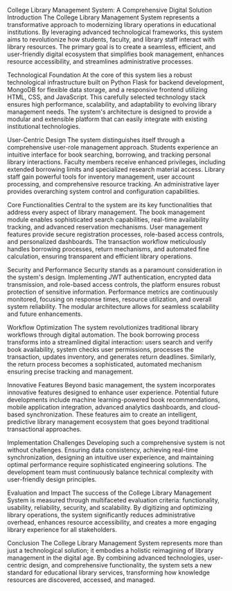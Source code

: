 College Library Management System: A Comprehensive Digital Solution
Introduction
The College Library Management System represents a transformative approach to modernizing library operations in educational institutions. By leveraging advanced technological frameworks, this system aims to revolutionize how students, faculty, and library staff interact with library resources. The primary goal is to create a seamless, efficient, and user-friendly digital ecosystem that simplifies book management, enhances resource accessibility, and streamlines administrative processes.

Technological Foundation
At the core of this system lies a robust technological infrastructure built on Python Flask for backend development, MongoDB for flexible data storage, and a responsive frontend utilizing HTML, CSS, and JavaScript. This carefully selected technology stack ensures high performance, scalability, and adaptability to evolving library management needs. The system's architecture is designed to provide a modular and extensible platform that can easily integrate with existing institutional technologies.

User-Centric Design
The system distinguishes itself through a comprehensive user-role management approach. Students experience an intuitive interface for book searching, borrowing, and tracking personal library interactions. Faculty members receive enhanced privileges, including extended borrowing limits and specialized research material access. Library staff gain powerful tools for inventory management, user account processing, and comprehensive resource tracking. An administrative layer provides overarching system control and configuration capabilities.

Core Functionalities
Central to the system are its key functionalities that address every aspect of library management. The book management module enables sophisticated search capabilities, real-time availability tracking, and advanced reservation mechanisms. User management features provide secure registration processes, role-based access controls, and personalized dashboards. The transaction workflow meticulously handles borrowing processes, return mechanisms, and automated fine calculation, ensuring transparent and efficient library operations.

Security and Performance
Security stands as a paramount consideration in the system's design. Implementing JWT authentication, encrypted data transmission, and role-based access controls, the platform ensures robust protection of sensitive information. Performance metrics are continuously monitored, focusing on response times, resource utilization, and overall system reliability. The modular architecture allows for seamless scalability and future enhancements.

Workflow Optimization
The system revolutionizes traditional library workflows through digital automation. The book borrowing process transforms into a streamlined digital interaction: users search and verify book availability, system checks user permissions, processes the transaction, updates inventory, and generates return deadlines. Similarly, the return process becomes a sophisticated, automated mechanism ensuring precise tracking and management.

Innovative Features
Beyond basic management, the system incorporates innovative features designed to enhance user experience. Potential future developments include machine learning-powered book recommendations, mobile application integration, advanced analytics dashboards, and cloud-based synchronization. These features aim to create an intelligent, predictive library management ecosystem that goes beyond traditional transactional approaches.

Implementation Challenges
Developing such a comprehensive system is not without challenges. Ensuring data consistency, achieving real-time synchronization, designing an intuitive user experience, and maintaining optimal performance require sophisticated engineering solutions. The development team must continuously balance technical complexity with user-friendly design principles.

Evaluation and Impact
The success of the College Library Management System is measured through multifaceted evaluation criteria: functionality, usability, reliability, security, and scalability. By digitizing and optimizing library operations, the system significantly reduces administrative overhead, enhances resource accessibility, and creates a more engaging library experience for all stakeholders.

Conclusion
The College Library Management System represents more than just a technological solution; it embodies a holistic reimagining of library management in the digital age. By combining advanced technologies, user-centric design, and comprehensive functionality, the system sets a new standard for educational library services, transforming how knowledge resources are discovered, accessed, and managed.
